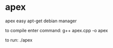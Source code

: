 # apex
apex easy apt-get debian manager

to compile enter command:
g++ apex.cpp -o apex

to run:
./apex
